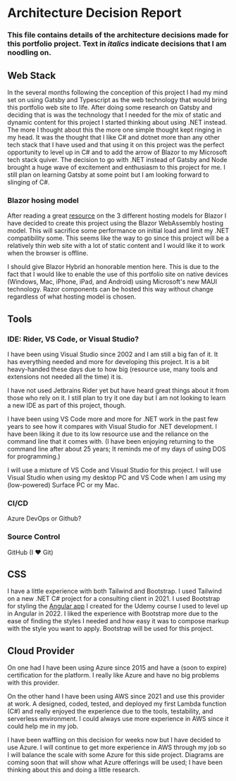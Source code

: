 # Architecture Decision Report

### This file contains details of the architecture decisions made for this portfolio project. Text in *italics* indicate decisions that I am noodling on.

## Web Stack

In the several months following the conception of this project I had my mind set on using Gatsby and Typescript as the web technology that would bring this portfolio web site to life. After doing some research on Gatsby and deciding that is was the technology that I needed for the mix of static and dynamic content for this project I started thinking about using .NET instead. The more I thought about this the more one simple thought kept ringing in my head. It was the thought that I like C# and dotnet more than any other tech stack that I have used and that using it on this project was the perfect opportunity to level up in C# and to add the arrow of Blazor to my Microsoft tech stack quiver. The decision to go with .NET instead of Gatsby and Node brought a huge wave of excitement and enthusiasm to this project for me. I still plan on learning Gatsby at some point but I am looking forward to slinging of C#.

### Blazor hosing model

After reading a great [resource](https://learn.microsoft.com/en-us/aspnet/core/blazor/hosting-models?view=aspnetcore-7.0&source=docs) on the 3 different hosting models for Blazor I have decided to create this project using the Blazor WebAssembly hosting model. This will sacrifice some performance on initial load and limit my .NET compatibility some. This seems like the way to go since this project will be a relatively thin web site with a lot of static content and I would like it to work when the browser is offline.

I should give Blazor Hybrid an honorable mention here. This is due to the fact that I would like to enable the use of this portfolio site on native devices (Windows, Mac, iPhone, iPad, and Android) using Microsoft's new MAUI technology. Razor components can be hosted this way without change regardless of what hosting model is chosen.

## Tools

### IDE: Rider, VS Code, or Visual Studio?

I have been using Visual Studio since 2002 and I am still a big fan of it. It has everything needed and more for developing this project. It is a bit heavy-handed these days due to how big (resource use, many tools and extensions not needed all the time) it is. 

I have not used Jetbrains Rider yet but have heard great things about it from those who rely on it. I still plan to try it one day but I am not looking to learn a new IDE as part of this project, though.

I have been using VS Code more and more for .NET work in the past few years to see how it compares with Visual Studio for .NET development. I have been liking it due to its low resource use and the reliance on the command line that it comes with.  (I have been enjoying returning to the command line after about 25 years; It reminds me of my days of using DOS for programming.)

I will use a mixture of VS Code and Visual Studio for this project. I will use Visual Studio when using my desktop PC and VS Code when I am using my (low-powered) Surface PC or my Mac.

### CI/CD

Azure DevOps or Github?

### Source Control

GitHub (I ❤ Git)

## CSS

I have a little experience with both Tailwind and Bootstrap. I used Tailwind on a new .NET C# project for a consulting client in 2021. I used Bootstrap for styling the [Angular app](https://github.com/kuehnd96/rocket_hackweek_Q1_2022) I created for the Udemy course I used to level up in Angular in 2022. I liked the experience with Bootstrap more due to the ease of finding the styles I needed and how easy it was to compose markup with the style you want to apply. Bootstrap will be used for this project.

## Cloud Provider

On one had I have been using Azure since 2015 and have a (soon to expire) certification for the platform. I really like Azure and have no big problems with this provider.

On the other hand I have been using AWS since 2021 and use this provider at work. A designed, coded, tested, and deployed my first Lambda function (C#) and really enjoyed the experience due to the tools, testability, and serverless environment. I could always use more experience in AWS since it could help me in my job.

I have been waffling on this decision for weeks now but I have decided to use Azure. I will continue to get more experience in AWS through my job so I will balance the scale with some Azure for this side project. Diagrams are coming soon that will show what Azure offerings will be used; I have been thinking about this and doing a little research.

